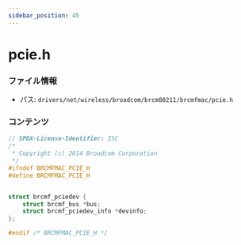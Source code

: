 ```yaml
---
sidebar_position: 45
---
```

# pcie.h

### ファイル情報

- パス: `drivers/net/wireless/broadcom/brcm80211/brcmfmac/pcie.h`

### コンテンツ

```h
// SPDX-License-Identifier: ISC
/*
 * Copyright (c) 2014 Broadcom Corporation
 */
#ifndef BRCMFMAC_PCIE_H
#define BRCMFMAC_PCIE_H


struct brcmf_pciedev {
	struct brcmf_bus *bus;
	struct brcmf_pciedev_info *devinfo;
};

#endif /* BRCMFMAC_PCIE_H */

```
